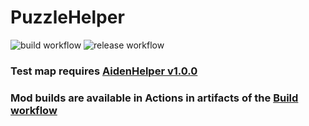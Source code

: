# PuzzleHelper
![build workflow](https://github.com/AlertingAvian/PuzzleHelper/actions/workflows/build.yml/badge.svg)
![release workflow](https://github.com/AlertingAvian/PuzzleHelper/actions/workflows/release.yml/badge.svg)

### Test map requires [AidenHelper v1.0.0](https://github.com/CaptainCarpensir/AidenHelper)
### Mod builds are available in Actions in artifacts of the [Build workflow](https://github.com/AlertingAvian/PuzzleHelper/actions/workflows/build.yml)
